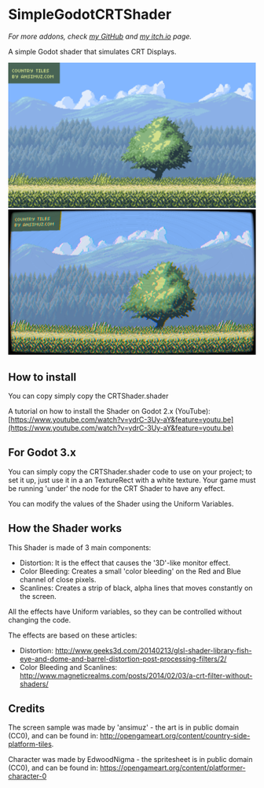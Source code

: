 # SimpleGodotCRTShader

*For more addons, check [my GitHub](https://github.com/henriquelalves) and [my itch.io](https://perons.itch.io/) page.*

A simple Godot shader that simulates CRT Displays.

![Without Shader](sample.png)
![With Shader](withshader.png)

## How to install

You can copy simply copy the CRTShader.shader

A tutorial on how to install the Shader on Godot 2.x (YouTube): [https://www.youtube.com/watch?v=ydrC-3Uy-aY&feature=youtu.be](https://www.youtube.com/watch?v=ydrC-3Uy-aY&feature=youtu.be)

## For Godot 3.x

You can simply copy the CRTShader.shader code to use on your project; to set it up, just use it in a an TextureRect with a white texture. Your game must be running 'under' the node for the CRT Shader to have any effect.

You can modify the values of the Shader using the Uniform Variables.

## How the Shader works
This Shader is made of 3 main components:

* Distortion: It is the effect that causes the '3D'-like monitor effect.
* Color Bleeding: Creates a small 'color bleeding' on the Red and Blue channel of close pixels.
* Scanlines: Creates a strip of black, alpha lines that moves constantly on the screen.

All the effects have Uniform variables, so they can be controlled without changing the code.

The effects are based on these articles:

* Distortion: http://www.geeks3d.com/20140213/glsl-shader-library-fish-eye-and-dome-and-barrel-distortion-post-processing-filters/2/
* Color Bleeding and Scanlines: http://www.magneticrealms.com/posts/2014/02/03/a-crt-filter-without-shaders/

## Credits

The screen sample was made by 'ansimuz' - the art is in public domain (CC0), and can be found in: http://opengameart.org/content/country-side-platform-tiles.

Character was made by EdwoodNigma - the spritesheet is in public domain (CC0), and can be found in: https://opengameart.org/content/platformer-character-0
